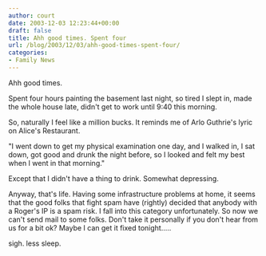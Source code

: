 ```yaml
---
author: court
date: 2003-12-03 12:23:44+00:00
draft: false
title: Ahh good times. Spent four
url: /blog/2003/12/03/ahh-good-times-spent-four/
categories:
- Family News
---
```


Ahh good times.

Spent four hours painting the basement last night, so tired I slept in, made the whole house late, didn't get to work until 9:40 this morning.

So, naturally I feel like a million bucks.  It reminds me of Arlo Guthrie's lyric on Alice's Restaurant.

"I went down to get my physical examination one
day, and I walked in, I sat down, got good and drunk the night before, so
I looked and felt my best when I went in that morning."

Except that I didn't have a thing to drink.  Somewhat depressing.

Anyway, that's life.  Having some infrastructure problems at home, it seems that the good folks that fight spam have (rightly) decided that anybody with a Roger's IP is a spam risk.  I fall into this category unfortunately.  So now we can't send mail to some folks.  Don't take it personally if you don't hear from us for a bit ok?  Maybe I can get it fixed tonight.....

sigh.  less sleep.
